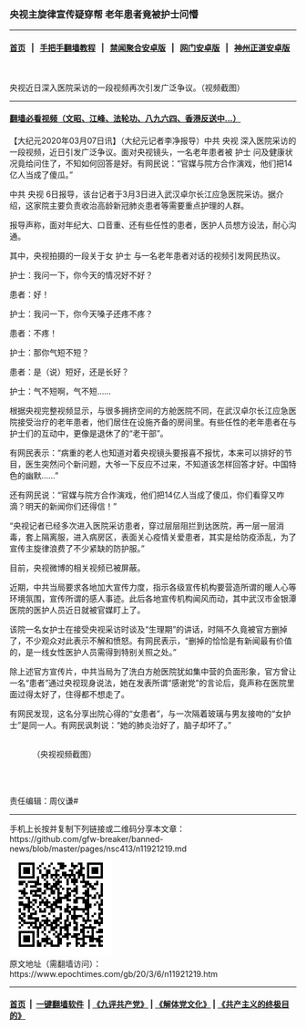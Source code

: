 ### 央视主旋律宣传疑穿帮 老年患者竟被护士问懵
------------------------

#### [首页](https://github.com/gfw-breaker/banned-news/blob/master/README.md) &nbsp;&nbsp;|&nbsp;&nbsp; [手把手翻墙教程](https://github.com/gfw-breaker/guides/wiki) &nbsp;&nbsp;|&nbsp;&nbsp; [禁闻聚合安卓版](https://github.com/gfw-breaker/bn-android) &nbsp;&nbsp;|&nbsp;&nbsp; [网门安卓版](https://github.com/oGate2/oGate) &nbsp;&nbsp;|&nbsp;&nbsp; [神州正道安卓版](https://github.com/SzzdOgate/update) 



<div><img alt="" class="aligncenter wp-post-image" src="https://i.epochtimes.com/assets/uploads/2020/03/6b0054d59814c245a39d1261bd793685-600x400.jpg"/>
<div class="red16 caption">
 <p>
  央视近日深入医院采访的一段视频再次引发广泛争议。（视频截图）
 </p>
</div>
</div><hr/>

#### [翻墙必看视频（文昭、江峰、法轮功、八九六四、香港反送中...）](https://github.com/gfw-breaker/banned-news/blob/master/pages/link3.md)

<div><p>
 【大纪元2020年03月07日讯】（大纪元记者李净报导）中共
 <ok href="https://www.epochtimes.com/gb/tag/%E5%A4%AE%E8%A7%86.html">
  央视
 </ok>
 深入医院采访的一段视频，近日引发广泛争议。面对央视镜头，一名老年患者被
 <ok href="https://www.epochtimes.com/gb/tag/%E6%8A%A4%E5%A3%AB.html">
  护士
 </ok>
 问及健康状况竟给问住了，不知如何回答是好。有网民说：“官媒与院方合作演戏，他们把14亿人当成了傻瓜。”
</p>
<p>
 中共
 <ok href="https://www.epochtimes.com/gb/tag/%E5%A4%AE%E8%A7%86.html">
  央视
 </ok>
 6日报导，该台记者于3月3日进入武汉卓尔长江应急医院采访。据介绍，这家院主要负责收治高龄新冠肺炎患者等需要重点护理的人群。
</p>
<p>
 报导声称，面对年纪大、口音重、还有些任性的患者，医护人员想方设法，耐心沟通。
</p>
<p>
 其中，央视拍摄的一段关于女
 <ok href="https://www.epochtimes.com/gb/tag/%E6%8A%A4%E5%A3%AB.html">
  护士
 </ok>
 与一名老年患者对话的视频引发网民热议。
</p>
<p>
 护士：我问一下，你今天的情况好不好？
</p>
<p>
 患者：好！
</p>
<p>
 护士：我问一下，你今天嗓子还疼不疼？
</p>
<p>
 患者：不疼！
</p>
<p>
 护士：那你气短不短？
</p>
<p>
 患者：是（说）短好，还是长好？
</p>
<p>
 护士：气不短啊，气不短……
</p>
<p style="text-align: center;">
 <link href="//vs.youmaker.com/css/api2.css" media="all" rel="stylesheet" target="_blank" type="text/css"/>
 <div class="video_fit_container">
 </div>
</p>
<p>
 根据央视完整视频显示，与很多拥挤空间的方舱医院不同，在武汉卓尔长江应急医院接受治疗的老年患者，他们居住在设施齐备的房间里。有些任性的老年患者在与护士们的互动中，更像是退休了的“老干部”。
</p>
<p>
 有网民表示：“病重的老人也知道对着央视镜头要报喜不报忧，本来可以排好的节目，医生突然问个新问题，大爷一下反应不过来，不知道该怎样回答才好。中国特色的幽默……”
</p>
<p>
 还有网民说：“官媒与院方合作演戏，他们把14亿人当成了傻瓜，你们看穿又咋滴？明天的新闻你们还得信！”
</p>
<p>
 “央视记者已经多次进入医院采访患者，穿过层层阻拦到达医院，再一层一层消毒，套上隔离服，进入病房区，表面关心疫情关爱患者，其实是给防疫添乱，为了宣传主旋律浪费了不少紧缺的防护服。”
</p>
<p>
 目前，央视微博的相关视频已被屏蔽。
</p>
<p>
 近期，中共当局要求各地加大宣传力度，指示各级宣传机构要营造所谓的暖人心等环境氛围，宣传所谓的感人事迹。此后各地宣传机构闻风而动，其中武汉市金银潭医院的医护人员近日就被官媒盯上了。
</p>
<p>
 该院一名女护士在接受央视采访时谈及“生理期”的讲话，时隔不久竟被官方删掉了，不少观众对此表示不解和愤怒。有网民表示，“删掉的恰恰是有新闻最有价值的，是一线女性医护人员需得到特别关照之处。”
</p>
<p style="text-align: center;">
 <div class="video_fit_container">
 </div>
</p>
<p>
 除上述官方宣传片，中共当局为了洗白方舱医院犹如集中营的负面形象，官方曾让一名“患者”通过央视现身说法，她在发表所谓“感谢党”的言论后，竟声称在医院里面过得太好了，住得都不想走了。
</p>
<p>
 有网民发现，这名分享出院心得的“女患者”，与一次隔着玻璃与男友接吻的“女护士”是同一人。有网民讽刺说：“她的肺炎治好了，脑子却坏了。”
</p>
<figure class="wp-caption aligncenter" id="attachment_11921259" style="width: 550px">
 <ok href="http://i.epochtimes.com/assets/uploads/2020/03/a506f358c55d393368faeb0945201b6d-e1583530999605.jpg">
  <img alt="" class="size-full wp-image-11921259" src="http://i.epochtimes.com/assets/uploads/2020/03/a506f358c55d393368faeb0945201b6d-e1583530999605.jpg"/>
 </ok>
 <br/><figcaption class="wp-caption-text">
  （央视视频截图）
 </figcaption><br/>
</figure><br/>
<p>
 责任编辑：周仪谦#
</p>
</div>
<hr/>
手机上长按并复制下列链接或二维码分享本文章：<br/>
https://github.com/gfw-breaker/banned-news/blob/master/pages/nsc413/n11921219.md <br/>
<a href='https://github.com/gfw-breaker/banned-news/blob/master/pages/nsc413/n11921219.md'><img src='https://github.com/gfw-breaker/banned-news/blob/master/pages/nsc413/n11921219.md.png'/></a> <br/>
原文地址（需翻墙访问）：https://www.epochtimes.com/gb/20/3/6/n11921219.htm


------------------------
#### [首页](https://github.com/gfw-breaker/banned-news/blob/master/README.md) &nbsp;|&nbsp; [一键翻墙软件](https://github.com/gfw-breaker/nogfw/blob/master/README.md) &nbsp;| [《九评共产党》](https://github.com/gfw-breaker/9ping.md/blob/master/README.md#九评之一评共产党是什么) | [《解体党文化》](https://github.com/gfw-breaker/jtdwh.md/blob/master/README.md) | [《共产主义的终极目的》](https://github.com/gfw-breaker/gczydzjmd.md/blob/master/README.md)


<img src='http://gfw-breaker.win/banned-news/pages/nsc413/n11921219.md' width='0px' height='0px'/>